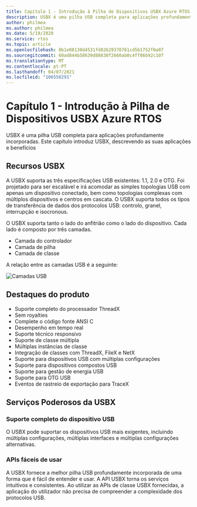```yaml
---
title: Capítulo 1 - Introdução à Pilha de Dispositivos USBX Azure RTOS
description: USBX é uma pilha USB completa para aplicações profundamente incorporadas. Este capítulo introduz USBX, descrevendo os seus benefícios e aplicações.
author: philmea
ms.author: philmea
ms.date: 5/19/2020
ms.service: rtos
ms.topic: article
ms.openlocfilehash: 8b1e08130d4531fd82629378761cd5b1752f0a07
ms.sourcegitcommit: 60ad844b58639d88830f2660ab0c4ff86b92c10f
ms.translationtype: MT
ms.contentlocale: pt-PT
ms.lasthandoff: 04/07/2021
ms.locfileid: "106550291"
---
```

# <a name="chapter-1---introduction-to-azure-rtos-usbx-device-stack"></a>Capítulo 1 - Introdução à Pilha de Dispositivos USBX Azure RTOS

USBX é uma pilha USB completa para aplicações profundamente incorporadas. Este capítulo introduz USBX, descrevendo as suas aplicações e benefícios 

## <a name="usbx-features"></a>Recursos USBX

A USBX suporta as três especificações USB existentes: 1.1, 2.0 e OTG. Foi projetado para ser escalável e irá acomodar as simples topologias USB com apenas um dispositivo conectado, bem como topologias complexas com múltiplos dispositivos e centros em cascata. O USBX suporta todos os tipos de transferência de dados dos protocolos USB: controlo, granel, interrupção e isocronous.

O USBX suporta tanto o lado do anfitrião como o lado do dispositivo. Cada lado é composto por três camadas.

- Camada do controlador
- Camada de pilha
- Camada de classe

A relação entre as camadas USB é a seguinte:

![Camadas USB](media/usbx-device-stack/usb-layers.png)

## <a name="product-highlights"></a>Destaques do produto

- Suporte completo do processador ThreadX
- Sem royalties
- Complete o código fonte ANSI C
- Desempenho em tempo real
- Suporte técnico responsivo
- Suporte de classe múltipla
- Múltiplas instâncias de classe
- Integração de classes com ThreadX, FileX e NetX
- Suporte para dispositivos USB com múltiplas configurações
- Suporte para dispositivos compostos USB
- Suporte para gestão de energia USB
- Suporte para OTG USB
- Eventos de rastreio de exportação para TraceX

## <a name="powerful-services-of-usbx"></a>Serviços Poderosos da USBX

### <a name="complete-usb-device-framework-support"></a>Suporte completo do dispositivo USB

O USBX pode suportar os dispositivos USB mais exigentes, incluindo múltiplas configurações, múltiplas interfaces e múltiplas configurações alternativas.

### <a name="easy-to-use-apis"></a>APIs fáceis de usar

A USBX fornece a melhor pilha USB profundamente incorporada de uma forma que é fácil de entender e usar. A API USBX torna os serviços intuitivos e consistentes. Ao utilizar as APIs de classe USBX fornecidas, a aplicação do utilizador não precisa de compreender a complexidade dos protocolos USB.
